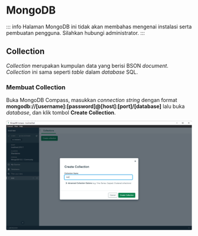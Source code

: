 # MongoDB

::: info
Halaman MongoDB ini tidak akan membahas mengenai instalasi serta pembuatan pengguna. Silahkan hubungi administrator.
:::

## Collection

_Collection_ merupakan kumpulan data yang berisi BSON _document_. _Collection_ ini sama seperti _table_ dalam _database_ SQL.

### Membuat Collection

Buka MongoDB Compass, masukkan _connection string_ dengan format **mongodb://[username]:[password]@[host]:[port]/[database]** lalu buka _database_, dan klik tombol **Create Collection**.

![Create Collection](./create-collection.png)
